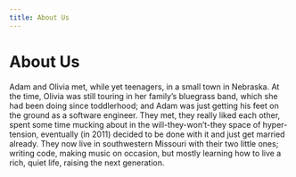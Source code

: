 ```yaml
---
title: About Us
---
```


# About Us

Adam and Olivia met, while yet teenagers, in a small town in Nebraska. At the
time, Olivia was still touring in her family’s bluegrass band, which she had
been doing since toddlerhood; and Adam was just getting his feet on the ground
as a software engineer. They met, they really liked each other, spent some time
mucking about in the will-they-won’t-they space of hyper-tension, eventually
(in 2011) decided to be done with it and just get married already. They now
live in southwestern Missouri with their two little ones; writing code, making
music on occasion, but mostly learning how to live a rich, quiet life, raising
the next generation.
